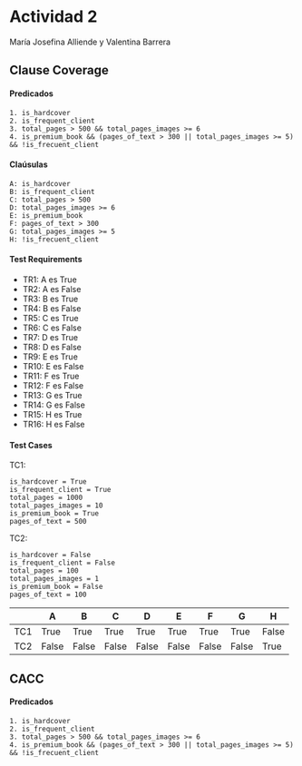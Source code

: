 
# Actividad 2
María Josefina Alliende y Valentina Barrera

## Clause Coverage

#### Predicados

```
1. is_hardcover
2. is_frequent_client
3. total_pages > 500 && total_pages_images >= 6
4. is_premium_book && (pages_of_text > 300 || total_pages_images >= 5) && !is_frecuent_client
```

#### Claúsulas

```
A: is_hardcover
B: is_frequent_client
C: total_pages > 500
D: total_pages_images >= 6
E: is_premium_book
F: pages_of_text > 300
G: total_pages_images >= 5
H: !is_frecuent_client
```

#### Test Requirements

- TR1: A es True
- TR2: A es False
- TR3: B es True
- TR4: B es False
- TR5: C es True
- TR6: C es False
- TR7: D es True
- TR8: D es False
- TR9: E es True
- TR10: E es False
- TR11: F es True
- TR12: F es False
- TR13: G es True
- TR14: G es False
- TR15: H es True
- TR16: H es False

#### Test Cases

TC1: 
```
is_hardcover = True
is_frequent_client = True
total_pages = 1000
total_pages_images = 10
is_premium_book = True
pages_of_text = 500
```

TC2:
```
is_hardcover = False
is_frequent_client = False
total_pages = 100
total_pages_images = 1
is_premium_book = False
pages_of_text = 100
```

|     | A     | B     | C     | D     | E     | F     | G     | H     |
|-----|-------|-------|-------|-------|-------|-------|-------|-------|
| TC1 | True  | True  | True  | True  | True  | True  | True  | False |
| TC2 | False | False | False | False | False | False | False | True  |

## CACC
#### Predicados

```
1. is_hardcover
2. is_frequent_client
3. total_pages > 500 && total_pages_images >= 6
4. is_premium_book && (pages_of_text > 300 || total_pages_images >= 5) && !is_frecuent_client
```
